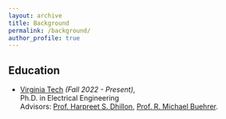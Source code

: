 ```yaml
---
layout: archive
title: Background
permalink: /background/
author_profile: true
---
```

<div class="cv">
    <script src="https://kit.fontawesome.com/a076d05399.js"></script>
	
<h2> <strong> Education</strong> </h2>
<ul>
  <li>
    <a href="https://www.vt.edu/">Virginia Tech</a> <i>(Fall 2022 - Present)</i>, <br>
    Ph.D. in Electrical Engineering <br>
    Advisors: <a href="https://www.dhillon.ece.vt.edu/index.html">Prof. Harpreet S. Dhillon</a>, <a href="https://ece.vt.edu/people/profile/buehrer.html">Prof. R. Michael Buehrer</a>.
  </li>
<!-- 	 /(Fall 2022 - Present)/ \n
	Ph.D. in Electrical Engineering \n
	Advisors: [https://www.dhillon.ece.vt.edu/index.html Prof. Harpreet S. Dhillon], [https://ece.vt.edu/people/profile/buehrer.html Prof. R. Michael Buehrer] \n
	Research Group: [https://wireless.vt.edu/ Wireless @ Virginia Tech]\n\n
- [https://www.iith.ac.in/ Indian Institute of Technology (IIT) Hyderabad] /(Fall 2014 - Spring 2016)/ \n
	M.Tech. in Electrical Engineering, Major: Communications and Signal Processing\n
	Advisor: [https://www.iith.ac.in/ee/kkuchi/ Prof. Kiran Kuchi]\n
  	Thesis: Implementation of LTE-PDSCH with IR HARQ\n\n
- [https://rguktrkv.ac.in/ Rajiv Gandhi University of Knowledge Technologies], RK Valley /(Fall 2010 - Spring 2014)/\n
	B.Tech. in Electronics and Communication Engineering 
</ul>

== Professional Experience
- [https://www.qualcomm.com/ Qualcomm Incorporated], San Diego\n
	/Interim Engineering Intern/, May. 2024 - Aug. 2024\n\n
- [https://www.nokia.com/ Nokia of America Corporation], Illinois\n
  	/5G\/6G Radio Research Summer Intern/, Jun. 2023 - Aug. 2023\n\n
- [http://5g.iith.ac.in/ 5G Testbed at IIT Hyderabad]\n
  	/Senior Project Officer/, Apr. 2021 - Jul. 2021\n\n
- [https://wisig.com/ WiSig Networks Pvt Ltd], Hyderabad\n
  	/Lead Engineer/, Aug. 2020 - Mar. 2021\n
  	/Research Engineer/, Oct. 2017 - Jul. 2020\n\n
- [https://www.analog.com/en/index.html Analog Devices India], Bangalore\n
	/Design Engineer/, Aug. 2016 - Sep. 2017

== Awards
- Best Paper Award (Honorable Mention), COMSNETS, 2020 -->

